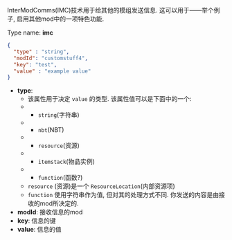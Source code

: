InterModComms(IMC)技术用于给其他的模组发送信息. 这可以用于——举个例子, 启用其他mod中的一项特色功能.

Type name: __imc__

```json
{
  "type" : "string",
  "modId": "customstuff4",
  "key": "test",
  "value" : "example value"
}
```
	
* __type__: 
  * 该属性用于决定 `value` 的类型. 该属性值可以是下面中的一个:
  * * `string`(字符串)
  * * `nbt`(NBT)
  * * `resource`(资源)
  * * `itemstack`(物品实例)
  * * `function`(函数?)
  * `resource` (资源)是一个 `ResourceLocation`(内部资源项)
  * `function` 使用字符串作为值, 但对其的处理方式不同. 你发送的内容是由接收的mod所决定的.
* __modId__: 接收信息的mod
* __key__: 信息的键
* __value__: 信息的值